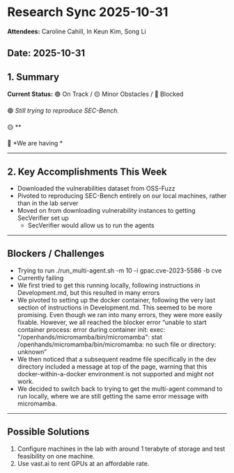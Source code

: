 # Research Sync 2025-10-31

**Attendees:** Caroline Cahill, In Keun Kim, Song Li

**Date:** 2025-10-31
---

## 1. Summary
**Current Status:** 🟢 On Track / 🟡 Minor Obstacles / 🔴 Blocked  

🟢 *Still trying to reproduce SEC-Bench.*

🟡 **

🔴 *We are having *

---

## 2. Key Accomplishments This Week
- Downloaded the vulnerabilities dataset from OSS-Fuzz
- Pivoted to reproducing SEC-Bench entirely on our local machines, rather than in the lab server
- Moved on from downloading vulnerability instances to getting SecVerifier set up
  - SecVerifier would allow us to run the agents
---

## Blockers / Challenges
- Trying to run ./run_multi-agent.sh -m 10 -i gpac.cve-2023-5586 -b cve
- Currently failing
- We first tried to get this running locally, following instructions in Development.md, but this resulted in many errors
- We pivoted to setting up the docker container, following the very last section of instructions in Development.md. This seemed to be more promising. Even though we ran into many errors, they were more easily fixable. However, we all reached the blocker error 
  “unable to start container process: error during container init: exec: "/openhands/micromamba/bin/micromamba": stat /openhands/micromamba/bin/micromamba: no such file or directory: unknown”
- We then noticed that a subsequent readme file specifically in the dev directory included a message at top of the page, warning that this docker-within-a-docker environment is not supported and might not work.
- We decided to switch back to trying to get the multi-agent command to run locally, where we are still getting the same error message with micromamba.

---

## Possible Solutions
1. Configure machines in the lab with around 1 terabyte of storage and test feasibility on one machine.
2. Use vast.ai to rent GPUs at an affordable rate.